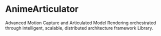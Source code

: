 # AnimeArticulator
Advanced Motion Capture and Articulated Model Rendering orchestrated through intelligent, scalable, distributed architecture framework Library.
